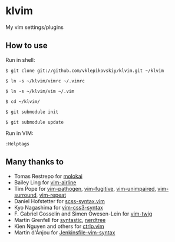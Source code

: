 # klvim

My vim settings/plugins

## How to use

Run in shell:

```
$ git clone git://github.com/vklepikovskiy/klvim.git ~/klvim

$ ln -s ~/klvim/vimrc ~/.vimrc

$ ln -s ~/klvim/vim ~/.vim

$ cd ~/klvim/

$ git submodule init

$ git submodule update
```

Run in VIM:

```
:Helptags
```

## Many thanks to

- Tomas Restrepo for [molokai](https://github.com/tomasr/molokai)
- Bailey Ling for [vim-airline](https://github.com/vim-airline/vim-airline)
- Tim Pope for [vim-pathogen](https://github.com/tpope/vim-pathogen), [vim-fugitive](https://github.com/tpope/vim-fugitive), [vim-unimpaired](https://github.com/tpope/vim-unimpaired), [vim-surround](https://github.com/tpope/vim-surround), [vim-repeat](https://github.com/tpope/vim-repeat)
- Daniel Hofstetter for [scss-syntax.vim](https://github.com/cakebaker/scss-syntax.vim)
- Kyo Nagashima for [vim-css3-syntax](https://github.com/hail2u/vim-css3-syntax)
- F. Gabriel Gosselin and Simen Owesen-Lein for [vim-twig](https://github.com/lumiliet/vim-twig)
- Martin Grenfell for [syntastic](https://github.com/scrooloose/syntastic.git), [nerdtree](https://github.com/scrooloose/nerdtree)
- Kien Nguyen and others for [ctrlp.vim](https://github.com/ctrlpvim/ctrlp.vim)
- Martin d'Anjou for [Jenkinsfile-vim-syntax](https://github.com/martinda/Jenkinsfile-vim-syntax)
